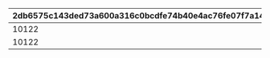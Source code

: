 |2db6575c143ded73a600a316c0bcdfe74b40e4ac76fe07f7a14e037b17eeda84|e451f1a8ecbf4c13a988e61423f0645dc7331c9fe2eaed84a22bf4e175f4b966|12179fc26e1e8a08a457c49a5080f8b984a1b4462015544907854caa5c4fd0c4|c81b2fde92b5e395cac4bfe2a2c48d52121b7739207b0e68b878d5e133432d1d|e0a8e0d0579ff9e1eb6f1e7381e01497747cbb4d0f4465c37d78013c36b204ad|6f13fd6742e29038e0fb513aa4559c7e80195814037dca5712c879517af87d19|4150426ad1a9b9a511b290a1abfd0ad9cf2d0c284bae8ad50e4d9726bed0af99|bb9a5423781a69798bfa90fe647c405f3f7b86ef2c8f651531f3094bbbe04817|b2d305017edcdce81012febea32b657f2bb41654af838b261f3aa9722a8bc785|8dccbda12ab3d8bd2dd76d670468d0d0c947c8259f3af8b4299bf2cd003b9541|
| --- | --- | --- | --- | --- | --- | --- | --- | --- | --- |
|10122|0|1|58|8.63|58001|126601|-360|101|0|
|10122|0|1|58|4.37|58002|126601|-360|102|0|